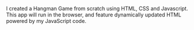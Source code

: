 I created a Hangman Game from scratch using HTML, CSS and Javascript. This app will run in the browser, and feature dynamically updated HTML powered by my JavaScript code.
